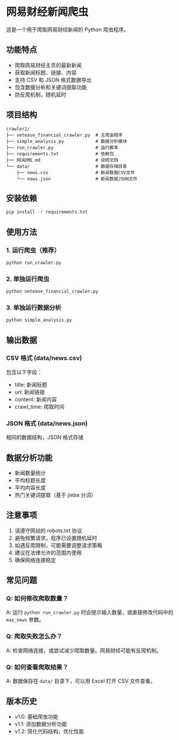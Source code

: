 # 网易财经新闻爬虫

这是一个用于爬取网易财经新闻的 Python 爬虫程序。

## 功能特点

- 爬取网易财经主页的最新新闻
- 获取新闻标题、链接、内容
- 支持 CSV 和 JSON 格式数据导出
- 包含数据分析和关键词提取功能
- 防反爬机制，随机延时

## 项目结构

```
crawler2/
├── netease_financial_crawler.py  # 主爬虫程序
├── simple_analysis.py            # 数据分析模块
├── run_crawler.py                # 运行脚本
├── requirements.txt              # 依赖包
├── README.md                     # 说明文档
└── data/                         # 数据存储目录
    ├── news.csv                  # 新闻数据CSV文件
    └── news.json                 # 新闻数据JSON文件
```

## 安装依赖

```bash
pip install -r requirements.txt
```

## 使用方法

### 1. 运行爬虫（推荐）

```bash
python run_crawler.py
```

### 2. 单独运行爬虫

```bash
python netease_financial_crawler.py
```

### 3. 单独运行数据分析

```bash
python simple_analysis.py
```

## 输出数据

### CSV 格式 (data/news.csv)

包含以下字段：

- title: 新闻标题
- url: 新闻链接
- content: 新闻内容
- crawl_time: 爬取时间

### JSON 格式 (data/news.json)

相同的数据结构，JSON 格式存储

## 数据分析功能

- 新闻数量统计
- 平均标题长度
- 平均内容长度
- 热门关键词提取（基于 jieba 分词）

## 注意事项

1. 请遵守网站的 robots.txt 协议
2. 避免频繁请求，程序已设置随机延时
3. 如遇反爬限制，可能需要调整请求策略
4. 建议在法律允许的范围内使用
5. 确保网络连接稳定

## 常见问题

### Q: 如何修改爬取数量？

A: 运行 `python run_crawler.py` 时会提示输入数量，或直接修改代码中的 `max_news` 参数。

### Q: 爬取失败怎么办？

A: 检查网络连接，或尝试减少爬取数量。网易财经可能有反爬机制。

### Q: 如何查看爬取结果？

A: 数据保存在 `data/` 目录下，可以用 Excel 打开 CSV 文件查看。

## 版本历史

- v1.0: 基础爬虫功能
- v1.1: 添加数据分析功能
- v1.2: 简化代码结构，优化性能

